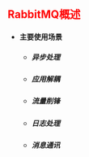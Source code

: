 ## <font color='red'>RabbitMQ概述</font>





- #### 主要使用场景

  - ##### 异步处理

  - ##### 应用解耦

  - ##### 流量削锋

  - ##### 日志处理

  - ##### 消息通讯


